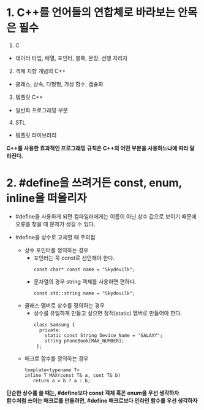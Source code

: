 # 1. C++를 언어들의 연합체로 바라보는 안목은 필수

1. C
  - 데이터 타입, 배열, 포인터, 블록, 문장, 선행 처리자
2. 객체 지향 개념의 C++
  - 클래스, 상속, 다형형, 가상 함수, 캡슐화
3. 템플릿 C++
  - 일반화 프로그래밍 부분
4. STL
  - 템플릿 라이브러리

**C++를 사용한 효과적인 프로그래밍 규칙은 C++의 어떤 부분을 사용하느냐에 따라 달라진다.**

# 2. #define을 쓰려거든 const, enum, inline을 떠올리자
  
- #define을 사용하게 되면 컴파일러에게는 이름이 아닌 상수 값으로 보이기 때문에 오류를 찾을 때 문제가 생길 수 있다.

- #define을 상수로 교체할 때 주의점
  - 상수 포인터를 정의하는 경우
    - 포인터는 꼭 const로 선언해야 한다.
      ```
      const char* const name = "Skydevilk";
      ```
    - 문자열의 경우 string 객체를 사용하면 편하다.
      ```
      const std::string name = "Skydevilk";
      ```
  - 클래스 멤버로 상수를 정의하는 경우
    - 상수를 유일하게 만들고 싶으면 정적(static) 멤버로 만들어야 한다.
      ```
      class Samsung {
        private:
          static const String Device_Name = "GALAXY";
          string phoneBook[MAX_NUMBER];
       };
       ```
  - 매크로 함수를 정의하는 경우
    ```
    template<typename T>
    inline T MAX(const T& a, cont T& b)
       return a > b ? a : b;
     ```
 
 **단순한 상수를 쓸 때는, #define보다 const 객체 혹은 enum을 우선 생각하자<br>**
 **함수처럼 쓰이는 매크로를 만들려면, #define 매크로보다 인라인 함수를 우선 생각하자**
